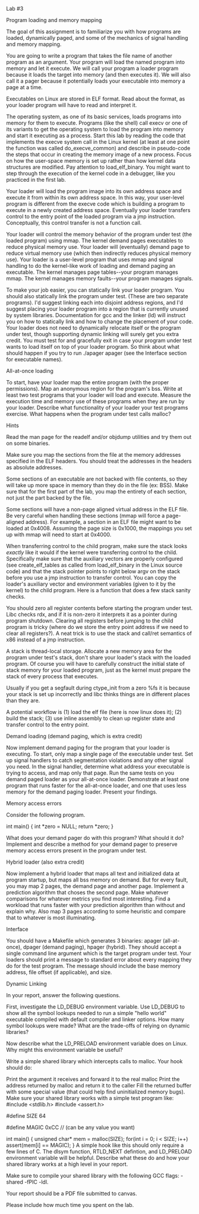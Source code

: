 Lab #3

Program loading and memory mapping

The goal of this assignment is to familiarize you with how programs are loaded, dynamically paged, and some of the mechanics of signal handling and memory mapping.

You are going to write a program that takes the file name of another program as an argument. Your program will load the named program into memory and let it execute. We will call your program a loader program because it loads the target into memory (and then executes it). We will also call it a pager because it potentially loads your executable into memory a page at a time.

Executables on Linux are stored in ELF format. Read about the format, as your loader program will have to read and interpret it.

The operating system, as one of its basic services, loads programs into memory for them to execute. Programs (like the shell) call execv or one of its variants to get the operating system to load the program into memory and start it executing as a process. Start this lab by reading the code that implements the execve system call in the Linux kernel (at least at one point the function was called do_execve_common) and describe in pseudo-code the steps that occur in creating the memory image of a new process. Focus on how the user-space memory is set up rather than how kernel data structures are modified. Pay attention to load_elf_binary. You might want to step through the execution of the kernel code in a debugger, like you practiced in the first lab.

Your loader will load the program image into its own address space and execute it from within its own address space. In this way, your user-level program is different from the execve code which is building a program to execute in a newly created address space. Eventually your loader transfers control to the entry point of the loaded program via a jmp instruction. Conceptually, this control transfer is not a function call.

Your loader will control the memory behavior of the program under test (the loaded program) using mmap. The kernel demand pages executables to reduce physical memory use. Your loader will (eventually) demand page to reduce virtual memory use (which then indirectly reduces physical memory use). Your loader is a user-level program that uses mmap and signal handling to do the kernel-like work of loading and demand paging an executable. The kernel manages page tables--your program manages mmap. The kernel manages memory faults--your program manages signals.

To make your job easier, you can statically link your loader program. You should also statically link the program under test. (These are two separate programs). I'd suggest linking each into disjoint address regions, and I'd suggest placing your loader program into a region that is currently unused by system libraries. Documentation for gcc and the linker (ld) will instruct you on how to statically link and how to change the placement of your code. Your loader does not need to dynamically relocate itself or the program under test, though supporting dynamic linking will surely get you extra credit. You must test for and gracefully exit in case your program under test wants to load itself on top of your loader program. So think about what should happen if you try to run ./apager apager (see the Interface section for executable names).

All-at-once loading

To start, have your loader map the entire program (with the proper permissions). Map an anonymous region for the program's bss. Write at least two test programs that your loader will load and execute. Measure the execution time and memory use of these programs when they are run by your loader. Describe what functionality of your loader your test programs exercise. What happens when the program under test calls malloc?

Hints

Read the man page for the readelf and/or objdump utilities and try them out on some binaries.

Make sure you map the sections from the file at the memory addresses specified in the ELF headers. You should treat the addresses in the headers as absolute addresses.

Some sections of an executable are not backed with file contents, so they will take up more space in memory than they do in the file (ex: BSS). Make sure that for the first part of the lab, you map the entirety of each section, not just the part backed by the file.

Some sections will have a non-page aligned virtual address in the ELF file. Be very careful when handling these sections (mmap will force a page-aligned address). For example, a section in an ELF file might want to be loaded at 0x4008. Assuming the page size is 0x1000, the mappings you set up with mmap will need to start at 0x4000.

When transferring control to the child program, make sure the stack looks *exactly* like it would if the kernel were transferring control to the child. Specifically make sure that the auxiliary vectors are properly configured (see create_elf_tables as called from load_elf_binary in the Linux source code) and that the stack pointer points to right below argv on the stack before you use a jmp instruction to transfer control. You can copy the loader's auxiliary vector and environment variables (given to it by the kernel) to the child program. Here is a function that does a few stack sanity checks.

You should zero all register contents before starting the program under test. Libc checks rdx, and if it is non-zero it interprets it as a pointer during program shutdown. Clearing all registers before jumping to the child program is tricky (where do we store the entry point address if we need to clear all registers?). A neat trick is to use the stack and call/ret semantics of x86 instead of a jmp instruction.

A stack is thread-local storage. Allocate a new memory area for the program under test's stack, don't share your loader's stack with the loaded program. Of course you will have to carefully construct the initial state of stack memory for your loaded program, just as the kernel must prepare the stack of every process that executes.

Usually if you get a segfault during ctype_init from a zero %fs it is because your stack is set up incorrectly and libc thinks things are in different places than they are.

A potential workflow is (1) load the elf file (here is now linux does it); (2) build the stack; (3) use inline assembly to clean up register state and transfer control to the entry point.

Demand loading (demand paging, which is extra credit)

Now implement demand paging for the program that your loader is executing. To start, only map a single page of the executable under test. Set up signal handlers to catch segmentation violations and any other signal you need. In the signal handler, determine what address your executable is trying to access, and map only that page. Run the same tests on you demand paged loader as your all-at-once loader. Demonstrate at least one program that runs faster for the all-at-once loader, and one that uses less memory for the demand paging loader. Present your findings.

Memory access errors

Consider the following program.

int
main() {
   int *zero = NULL;
   return *zero;
}

What does your demand pager do with this program? What should it do? Implement and describe a method for your demand pager to preserve memory access errors present in the program under test.

Hybrid loader (also extra credit)

Now implement a hybrid loader that maps all text and initialized data at program startup, but maps all bss memory on demand. But for every fault, you may map 2 pages, the demand page and another page. Implement a prediction algorithm that choses the second page. Make whatever comparisons for whatever metrics you find most interesting. Find a workload that runs faster with your prediction algorithm than without and explain why. Also map 3 pages according to some heuristic and compare that to whatever is most illuminating.

Interface

You should have a Makefile which generates 3 binaries: apager (all-at-once), dpager (demand paging), hpager (hybrid). They should accept a single command line argument which is the target program under test. Your loaders should print a message to standard error about every mapping they do for the test program. The message should include the base memory address, file offset (if applicable), and size.

Dynamic Linking

In your report, answer the following questions.

First, investigate the LD_DEBUG environment variable. Use LD_DEBUG to show all the symbol lookups needed to run a simple "hello world" executable compiled with default compiler and linker options. How many symbol lookups were made? What are the trade-offs of relying on dynamic libraries?

Now describe what the LD_PRELOAD environment variable does on Linux. Why might this environment variable be useful?

Write a simple shared library which intercepts calls to malloc. Your hook should do:

Print the argument it receives and forward it to the real malloc
Print the address returned by malloc and return it to the caller
Fill the returned buffer with some special value (that could help find uninitialized memory bugs).
Make sure your shared library works with a simple test program like:
  #include <stdlib.h>
  #include <assert.h>

  #define SIZE 64
  
  #define MAGIC 0xCC // (can be any value you want)

  int main() {
    unsigned char* mem = malloc(SIZE);
    for(int i = 0; i < SIZE; i++)
      assert(mem[i] == MAGIC);
  }
A simple hook like this should only require a few lines of C. The dlsym function, RTLD_NEXT defintion, and LD_PRELOAD environment variable will be helpful. Describe what these do and how your shared library works at a high level in your report.

Make sure to compile your shared library with the following GCC flags: -shared -fPIC -ldl.

Your report should be a PDF file submitted to canvas.

Please include how much time you spent on the lab.

